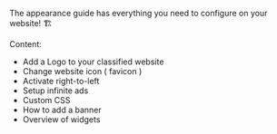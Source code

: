 The appearance guide has everything you need to configure on your website!  🏗

Content: 

- Add a Logo to your classified website
- Change website icon ( favicon )
- Activate right-to-left
- Setup infinite ads
- Custom CSS
- How to add a banner
- Overview of widgets
